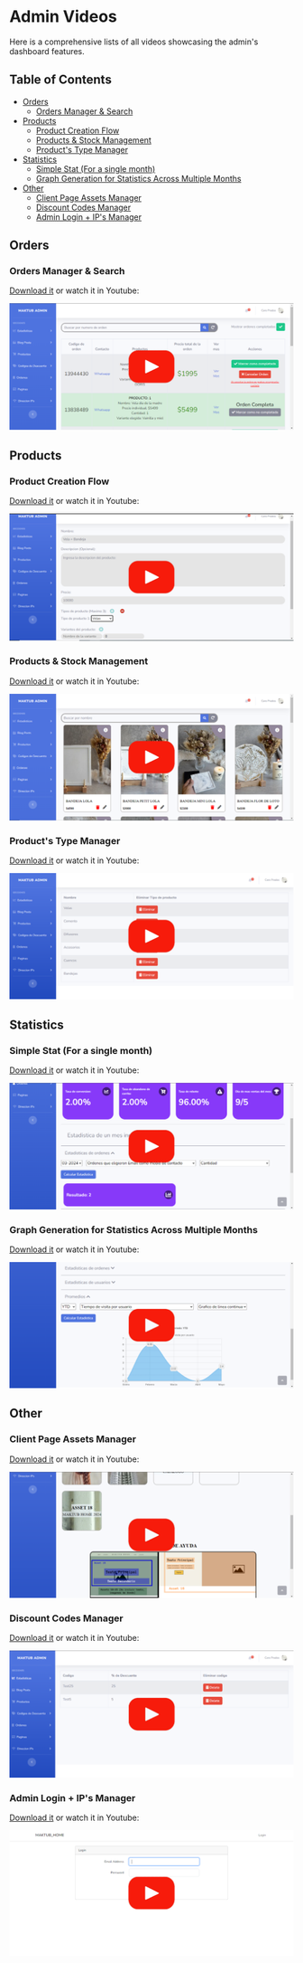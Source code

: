 # Admin Videos
Here is a comprehensive lists of all videos showcasing the admin's dashboard features.
## Table of Contents
- [Orders](#orders)
    - [Orders Manager & Search](#orders-manager--search)
- [Products](#products)
    - [Product Creation Flow](#product-creation-flow)
    - [Products & Stock Management](#products--stock-management)
    - [Product's Type Manager](#products-type-manager)
- [Statistics](#statistics)
    - [Simple Stat (For a single month)](#simple-stat-for-a-single-month)
    - [Graph Generation for Statistics Across Multiple Months](#graph-generation-for-statistics-across-multiple-months)
- [Other](#other)
    - [Client Page Assets Manager](#client-page-assets-manager)
    - [Discount Codes Manager](#discount-codes-manager)
    - [Admin Login + IP's Manager](#admin-login--ips-manager)
## Orders
### Orders Manager & Search
[Download it](Admin/Files/Orders/Order%20Manager%20%26%20Search.mp4) or watch it in Youtube:  

[![Admin Order Manager](../Thumbnails/Video%204%20-%20Order%20Manager.png)](https://youtu.be/SoI5PCMuKNI)
## Products
### Product Creation Flow
[Download it](Admin/Files/Products/Product%20Creation.mp4) or watch it in Youtube:

[![Product Creation](../Thumbnails/Video%207%20-%20Product%20Creation.png)](https://youtu.be/I6ysZ-1Uwp8)
### Products & Stock Management
[Download it](Admin/Files/Products/Product%20Manager%20%26%20Search.mp4) or watch it in Youtube:

[![Products Manager](../Thumbnails/Video%208%20-%20Product%20Manager.png)](https://youtu.be/fEDbxVs_wXM)
### Product's Type Manager
[Download it](Admin/Files/Products/Product%27s%20Types%20Manager.mp4) or watch it in Youtube:

[![Product Types](../Thumbnails/Video%209%20-%20Product%20Types.png)](https://youtu.be/B7Ikh1tPP7g)
## Statistics
### Simple Stat (For a single month)
[Download it](Admin/Files/Stats/Singe%20Month%20Stat.mp4) or watch it in Youtube:

[![Simple Stat](../Thumbnails/Video%2010%20-%20Simple%20Stat.png)](https://youtu.be/hwT7lLWh-2A)
### Graph Generation for Statistics Across Multiple Months
[Download it](Admin/Files/Stats/Graph%20Generation%20for%20Statistics%20Across%20Multiple%20Months.mp4) or watch it in Youtube:

[![Graph Stat](../Thumbnails/Video%2011%20-%20Graph%20Stat.png)](https://youtu.be/SoI5PCMuKNI)
## Other
### Client Page Assets Manager
[Download it](Admin/Files/Asset%20Manager.mp4) or watch it in Youtube:

[![Asset Manager](../Thumbnails/Video%203%20-%20Asset%20Manager.png)](https://youtu.be/uCMrwZqKlBU)
### Discount Codes Manager
[Download it](Admin/Files/Discount%20Codes%20Manager.mp4) or watch it in Youtube:

[![Discount Manager](../Thumbnails/Video%205%20-%20Discount%20Manager.png)](https://youtu.be/VeVHC7D_a9Q)
### Admin Login + IP's Manager
[Download it](Admin/Files/Admin%20Login%20%2B%20IP%27s%20Manager.mp4) or watch it in Youtube:

[![Admin Login](../Thumbnails/Video%206%20-%20Admin%20Login.png)](https://youtu.be/ys5cFIo-mnw)
